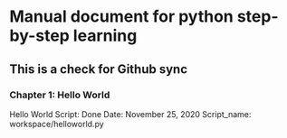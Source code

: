 
# Manual document for python step-by-step learning

## This is a check for Github sync

### Chapter 1: Hello World
Hello World Script: Done
Date: November 25, 2020
Script_name: workspace/helloworld.py
